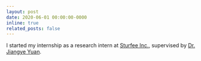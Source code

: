 ```yaml
---
layout: post
date: 2020-06-01 00:00:00-0000
inline: true
related_posts: false
---
```


I started my internship as a research intern at [Sturfee Inc.](https://sturfee.com/), supervised by [Dr. Jiangye Yuan](http://jiangyeyuan.com/).